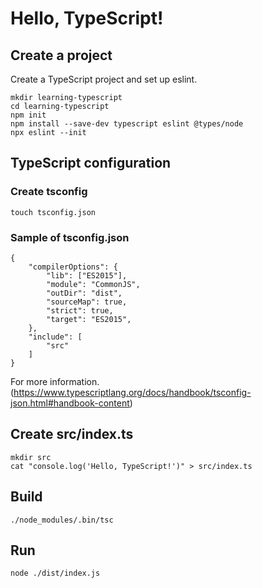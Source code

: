 # Hello, TypeScript!

## Create a project
Create a TypeScript project and set up eslint.
```
mkdir learning-typescript
cd learning-typescript
npm init
npm install --save-dev typescript eslint @types/node
npx eslint --init
```

## TypeScript configuration

### Create tsconfig
```
touch tsconfig.json
```

### Sample of tsconfig.json
```
{
    "compilerOptions": {
        "lib": ["ES2015"],
        "module": "CommonJS",
        "outDir": "dist",
        "sourceMap": true,
        "strict": true,
        "target": "ES2015",
    },
    "include": [
        "src"
    ]
}
```
For more information. (https://www.typescriptlang.org/docs/handbook/tsconfig-json.html#handbook-content)

## Create src/index.ts
```
mkdir src
cat "console.log('Hello, TypeScript!')" > src/index.ts
```

## Build
```
./node_modules/.bin/tsc
```

## Run
```
node ./dist/index.js
```
